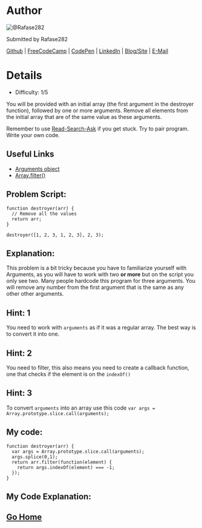 # Author
![@Rafase282](https://avatars0.githubusercontent.com/Rafase282?&s=128)

Submitted by Rafase282

[Github](https://github.com/Rafase282) | [FreeCodeCamp](http://www.freecodecamp.com/rafase282) | [CodePen](http://codepen.io/Rafase282/) | [LinkedIn](https://www.linkedin.com/in/rafase282) | [Blog/Site](https://rafase282.wordpress.com/) | [E-Mail](mailto:rafase282@gmail.com)

# Details
- Difficulty: 1/5

You will be provided with an initial array (the first argument in the destroyer function), followed by one or more arguments. Remove all elements from the initial array that are of the same value as these arguments.

Remember to use [ Read-Search-Ask](http://github.com/FreeCodeCamp/freecodecamp/wiki/How-to-get-help-when-you-get-stuck) if you get stuck. Try to pair program. Write your own code.

## Useful Links
- [Arguments object](https://developer.mozilla.org/en-US/docs/Web/JavaScript/Reference/Functions/arguments)
- [Array.filter()](https://developer.mozilla.org/en-US/docs/Web/JavaScript/Reference/Global_Objects/Array/filter)

## Problem Script:

```
function destroyer(arr) {
  // Remove all the values
  return arr;
}

destroyer([1, 2, 3, 1, 2, 3], 2, 3);
```

## Explanation:
This problem is a bit tricky because you have to familiarize yourself with Arguments, as you will have to work with two **or more** but on the script you only see two. Many people hardcode this program for three arguments. You will remove any number from the first argument that is the same as any other other arguments.

## Hint: 1
You need to work with `arguments` as if it was a regular array. The best way is to convert it into one.

## Hint: 2
You need to filter, this also means you need to create a callback function, one that checks if the element is on the `indexOf()`

## Hint: 3
To convert `arguments` into an array use this code `var args = Array.prototype.slice.call(arguments);`

## My code:

```
function destroyer(arr) {
  var args = Array.prototype.slice.call(arguments);
  args.splice(0,1);
  return arr.filter(function(element) {
    return args.indexOf(element) === -1;
  });
}
```

## My Code Explanation:
## [Go Home](https://github.com/Rafase282/My-FreeCodeCamp-Code/wiki)
